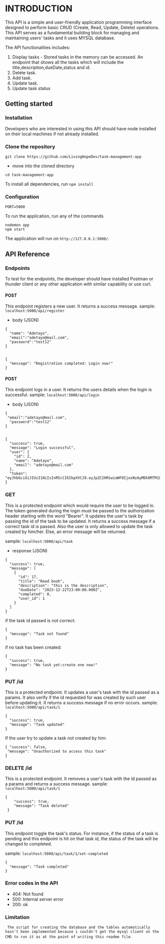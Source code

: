 # INTRODUCTION

This API is a simple and user-friendly application programming interface designed to perform basic CRUD (Create, Read, Update, Delete) operations. This API serves as a fundamental building block for managing and maintaining users' tasks and it uses MYSQL database.

The API functionalities includes:

1. Display tasks - Stored tasks in the memory can be accessed. An endpoint that shows all the tasks which will include the title,description,dueDate,status and id.
2. Delete task.
3. Add task.
4. Update task.
5. Update task status

## Getting started

### Installation

Developers who are interested in using this API should have node installed on their local machines if not already installed.

### Clone the repository

```
git clone https://github.com/LivingHopeDev/task-management-app

```

- move into the cloned directory

```
cd task-management-app
```

To install all dependencies, run `npm install`

### Configuration

```
PORT=5000
```

To run the application, run any of the commands

```
nodemon app
npm start
```

The application will run on `http://127.0.0.1:5000/`.

## API Reference

### Endpoints

To test for the endpoints, the developer should have installed Postman or thunder client or any other application with similar capability or use curl.

#### POST

This endpoint registers a new user. It returns a success message.
sample: `localhost:5000/api/register`

- body (JSON)

```
{
  "name": "Adetayo",
  "email":"adetayo@mail.com",
  "password":"test12"
}
```

```

{
  "message": "Registration completed: Login now!"
}

```

#### POST

This endpoint logs in a user. It returns the users details when the login is successful.
sample: `localhost:5000/api/login`

- body (JSON)

```
{
 "email":"adetayo@mail.com",
  "password":"test12"
}
```

```

{
  "success": true,
  "message": "Login successful",
  "user": {
    "id": 2,
    "name": "Adetayo",
    "email": "adetayo@mail.com"
  },
  "token": "eyJhbGciOiJIUzI1NiIsInR5cCI6IkpXVCJ9.eyJpZCI6MiwiaWF0IjoxNzAyMDk0MTM1LCJleHAiOjE3MDI1MjYxMzV9.qTg3UP4_dWOjIlUyrdJZEpyDsWlmi8DDsOHtuqQTGMk"
}

```

### GET

This is a protected endpoint which would require the user to be logged in. The token generated during the login must be passed to the authorization header starting with the word "Bearer". It updates the user's task by passing the id of the task to be updated. It returns a success message if a correct task id is passed. Also the user is only allowed to update the task created by him/her. Else, an error message will be returned.

sample: `localhost:5000/api/task`

- response (JSON)

```
{
  "success": true,
  "message": [
    {
      "id": 17,
      "title": "Read book",
      "description": "this is the description",
      "dueDate": "2023-12-22T23:00:00.000Z",
      "completed": 0,
      "user_id": 1
    }
  ]
}
```

if the task id passed is not correct:

```
{
  "message": "Task not found"
}

```

if no task has been created:

```
{
  "success": true,
  "message": "No task yet:create one now!"
}
```

### PUT /id

This is a protected endpoint. It updates a user's task with the id passed as a params. It also verify if the id requested for was created by such user before updating it. It returns a success message if no error occurs.
sample: `localhost:5000/api/task/1`

```
{
  "success": true,
  "message": "Task updated"
}
```

If the user try to update a task not created by him:

```
{ "success": false,
 "message": "Unauthorized to access this task"
}
```

### DELETE /id

This is a protected endpoint. It removes a user's task with the id passed as a params and returns a success message.
sample: `localhost:5000/api/task/1`

```
{
    "success": true,
    "message": "Task deleted"
 }
```

### PUT /id

This endpoint toggle the task's status. For instance, if the status of a task is pending and this endpoint is hit on that task id, the status of the task will be changed to completed.

sample: `localhost:5000/api/task/1/set-completed`

```
{
  "message": "Task completed"
}

```

### Error codes in the API

- 404: Not found
- 500: Internal server error
- 200: ok

### Limitation

` The script for creating the database and the tables automatically hasn't been implemented because i couldn't get the mysql client on the CMD to run it as at the point of writing this readme file`.
